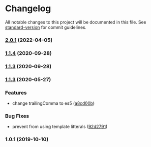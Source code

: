 # Changelog

All notable changes to this project will be documented in this file. See [standard-version](https://github.com/conventional-changelog/standard-version) for commit guidelines.

### [2.0.1](https://github.com/WTTJ/wttj-config-front/compare/v2.0.0...v2.0.1) (2022-04-05)

### [1.1.4](https://github.com/WTTJ/wttj-config-front/compare/v1.1.3...v1.1.4) (2020-09-28)

### [1.1.3](https://github.com/WTTJ/wttj-config-front/compare/v1.1.2...v1.1.3) (2020-09-28)

### [1.1.3](https://github.com/WTTJ/wttj-config-front/compare/v1.0.1...v1.1.3) (2020-05-27)

### Features

- change trailingComma to es5 ([a8cd00b](https://github.com/WTTJ/wttj-config-front/commit/a8cd00be05969376c18c7af532613c467c6d94bb))

### Bug Fixes

- prevent from using template litterals ([92d2791](https://github.com/WTTJ/wttj-config-front/commit/92d279150c032ab1c55c5e22986a9ddc59a1bf53))

### 1.0.1 (2019-10-10)
